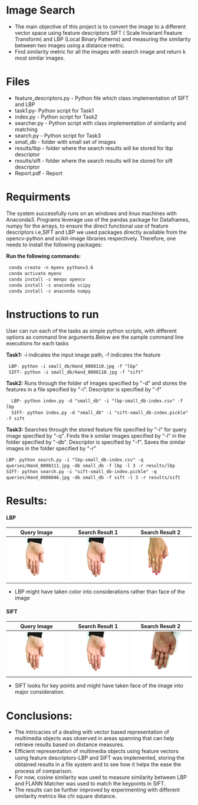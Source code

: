 # Image Search 

* The main objective of this project is to convert the image to a different vector space using feature descriptors SIFT ( Scale Invariant Feature Transform) and LBP (Local Binary Patterns)  and measuring the similarity between two images using a distance metric. 
* Find similarity metric for all the images with search image and return k most similar images.



# Files
* feature_descriptors.py - Python file which class implementation of SIFT and LBP
* task1.py-  Python script for Task1
* index.py - Python script for Task2
* searcher.py - Python script with class implementation of similarity and matching
* search.py - Python script for Task3
* small_db - folder with small set of images
* results/lbp - folder where the search results will be stored for lbp descriptor
* results/sift - folder where the search  results will be stored for sift descriptor
* Report.pdf - Report

# Requirments
The system successfully runs on an windows and linux machines with Anaconda3. Programs leverage use of the pandas package for Dataframes, numpy for the arrays, to ensure the direct functional use of feature descriptors i.e,SIFT and LBP we used packages directly available from the opencv-python and scikit-image libraries respectively. Therefore, one needs to install the following packages:


 **Run the following commands:**
 
     conda create -n myenv python=3.6
     conda activate myenv
     conda install -c menpo opencv
     conda install -c anaconda scipy
     conda install -c anaconda numpy

# Instructions to run
User can run each of the tasks as simple python scripts, with different options as command line arguments.Below are the sample command line executions for each tasks

 **Task1:** -i indicates the input image path, -f indicates the feature

     LBP- python -i small_db/Hand_0008110.jpg -f "lbp"
     SIFT- python -i small_db/Hand_0008110.jpg -f "sift"

**Task2:** Runs through the folder of images specified by "-d"  and stores the features in a file specified by "-i". Descriptor is specified by "-f"

	  LBP- python index.py -d "small_db" -i "lbp-small_db-index.csv" -f lbp
	  SIFT- python index.py -d "small_db" -i "sift-small_db-index.pickle" -f sift

**Task3:** Searches through the  stored feature file specified by "-i" for query image specified by "-q". Finds the k similar images specified by "-l" in the folder specified by "-db". Descriptor is specified by "-f". Saves the similar images in the folder specified by "-r"

    LBP- python search.py -i "lbp-small_db-index.csv" -q queries/Hand_0008111.jpg -db small_db -f lbp -l 3 -r results/lbp
    SIFT- python search.py -i "sift-small_db-index.pickle" -q queries/Hand_0000046.jpg -db small_db -f sift -l 3 -r results/sift

# Results:

#### LBP
Query Image            |  Search Result 1              | Search Result 2
:-------------------------:|:-------------------------:|:-------------------------:
![](queries/Hand_0008111.jpg)  |  ![](results/lbp/Hand_0008110.jpg)  |  ![](results/lbp/Hand_0008130.jpg)
* LBP might have taken color into considerations rather than face of the image
#### SIFT
Query Image            |  Search Result 1              | Search Result 2
:-------------------------:|:-------------------------:|:-------------------------:
![](queries/Hand_0008111.jpg)  |  ![](results/sift/Hand_0008110.jpg)  |  ![](results/sift/Hand_0011498.jpg)
* SIFT looks for key points and might have taken face of the image into major consideration.

# Conclusions:
* The intricacies of a dealing with vector based representation of multimedia objects was observed in areas spanning that can help retrieve results based on distance measures. 
* Eﬃcient representation of multimedia objects using feature vectors using feature descriptors-LBP and SIFT was implemented, storing the obtained results in a ﬁle system and to see how it helps the ease the process of comparison.
* For now, cosine similarity was used to measure similarity between LBP and FLANN Matcher was used to match the keypoints in SIFT.
* The results can be further improved by experimenting with different similarity metrics like chi square distance.

